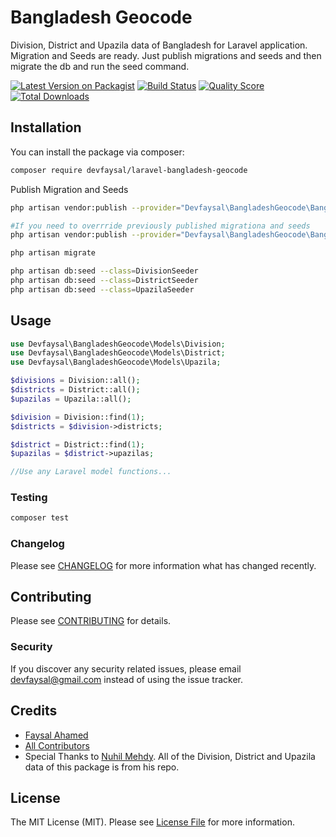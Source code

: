 # Bangladesh Geocode
Division, District and Upazila data of Bangladesh for Laravel application.
Migration and Seeds are ready. Just publish migrations and seeds and then migrate the db and run the seed command.

[![Latest Version on Packagist](https://img.shields.io/packagist/v/devfaysal/laravel-bangladesh-geocode.svg?style=flat-square)](https://packagist.org/packages/devfaysal/laravel-bangladesh-geocode)
[![Build Status](https://img.shields.io/travis/devfaysal/laravel-bangladesh-geocode/master.svg?style=flat-square)](https://travis-ci.org/devfaysal/laravel-bangladesh-geocode)
[![Quality Score](https://img.shields.io/scrutinizer/g/devfaysal/laravel-bangladesh-geocode.svg?style=flat-square)](https://scrutinizer-ci.com/g/devfaysal/laravel-bangladesh-geocode)
[![Total Downloads](https://img.shields.io/packagist/dt/devfaysal/laravel-bangladesh-geocode.svg?style=flat-square)](https://packagist.org/packages/devfaysal/laravel-bangladesh-geocode)


## Installation

You can install the package via composer:

```bash
composer require devfaysal/laravel-bangladesh-geocode

```
Publish Migration and Seeds

```bash
php artisan vendor:publish --provider="Devfaysal\BangladeshGeocode\BangladeshGeocodeServiceProvider"

#If you need to overrride previously published migrationa and seeds
php artisan vendor:publish --provider="Devfaysal\BangladeshGeocode\BangladeshGeocodeServiceProvider" --force

php artisan migrate

php artisan db:seed --class=DivisionSeeder
php artisan db:seed --class=DistrictSeeder
php artisan db:seed --class=UpazilaSeeder

```

## Usage

``` php
use Devfaysal\BangladeshGeocode\Models\Division;
use Devfaysal\BangladeshGeocode\Models\District;
use Devfaysal\BangladeshGeocode\Models\Upazila;

$divisions = Division::all();
$districts = District::all();
$upazilas = Upazila::all();

$division = Division::find(1);
$districts = $division->districts;

$district = District::find(1);
$upazilas = $district->upazilas;

//Use any Laravel model functions...
```

### Testing

``` bash
composer test
```

### Changelog

Please see [CHANGELOG](CHANGELOG.md) for more information what has changed recently.

## Contributing

Please see [CONTRIBUTING](CONTRIBUTING.md) for details.

### Security

If you discover any security related issues, please email devfaysal@gmail.com instead of using the issue tracker.

## Credits

- [Faysal Ahamed](https://github.com/devfaysal)
- [All Contributors](../../contributors)
- Special Thanks to [Nuhil Mehdy](https://github.com/nuhil/bangladesh-geocode). All of the Division, District and Upazila data of this package is from his repo.

## License

The MIT License (MIT). Please see [License File](LICENSE.md) for more information.
